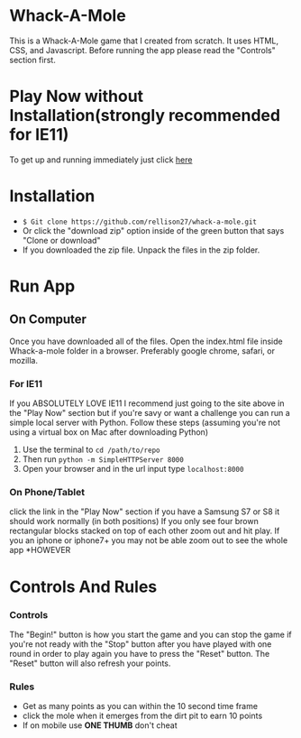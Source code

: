 # Whack-A-Mole
This is a Whack-A-Mole game that I created from scratch. It uses HTML, CSS, and Javascript. Before running the app please read the "Controls" section first.

# Play Now without Installation(<strong>strongly</strong> recommended for IE11)
To get up and running immediately just click <a href="https://rellison27.github.io/whack-a-mole/"> here </a>

# Installation
- `$ Git clone https://github.com/rellison27/whack-a-mole.git`
- Or click the "download zip" option inside of the green button that says "Clone or download"
- If you downloaded the zip file. Unpack the files in the zip folder.

# Run App

<h2>On Computer</h2>

Once you have downloaded all of the files. Open the index.html file inside Whack-a-mole folder in a browser. Preferably google chrome, safari, or mozilla.

<h3> For IE11 </h3>

If you ABSOLUTELY LOVE IE11 I recommend just going to the site above in the "Play Now" section but if you're savy or want a challenge you can run a simple local server with Python. Follow these steps (assuming you're not using a virtual box on Mac after downloading Python) 

1. Use the terminal to `cd /path/to/repo` 
2. Then run `python -m SimpleHTTPServer 8000`
3. Open your browser and in the url input type `localhost:8000`

<h3> On Phone/Tablet </h3>

click the link in the "Play Now" section if you have a Samsung S7 or S8 it should work normally (in both positions)
If you only see four brown rectangular blocks stacked on top of each other zoom out and hit play.
If you an iphone or iphone7+ you may not be able zoom out to see the whole app *HOWEVER

<h1>Controls And Rules</h1>

<h3>Controls</h3>

The "Begin!" button is how you start the game and you can stop the game if you're not ready with the "Stop" button after you have played with one round in order to play again you have to press the "Reset" button. The "Reset" button will also refresh your points.

<h3>Rules</h3>

- Get as many points as you can within the 10 second time frame
- click the mole when it emerges from the dirt pit to earn 10 points
- If on mobile use <strong>ONE THUMB</strong> don't cheat